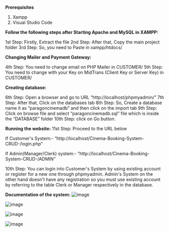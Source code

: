 **Prerequisites**
1. Xampp
2. Visual Studio Code


**Follow the following steps after Starting Apache and MySQL in XAMPP:**

1st Step: Firstly, Extract the file
2nd Step: After that, Copy the main project folder
3rd Step: So, you need to Paste in xampp/htdocs/

**Changing Mailer and Payment Gateway:**

4th Step: You need to change email on PHP Mailer in CUSTOMER/
5th Step: You need to change with your Key on MidTrans (Client Key or Server Key) in CUSTOMER/

**Creating database:**

6th Step: Open a browser and go to URL “http://localhost/phpmyadmin/”
7th Step: After that, Click on the databases tab
8th Step: So, Create a database name it as “paragoncinemadb” and then click on the import tab
9th Step: Click on browse file and select “paragoncinemadb.sql” file which is inside the “DATABASE”      folder
10th Step: click on Go button.

**Running the website:**
11st Step: Proceed to the URL below

If Customer's System:-
“http://localhost/Cinema-Booking-System-CRUD-/login.php”

If Admin(Manager/Clerk) system:-
“http://localhost/Cinema-Booking-System-CRUD-/ADMIN"

10th Step: You can login into Customer's System by using existing account or register for a new one through phpmyadmin. 
Admin's System on the other hand doesn't have any registration so you must use existing account by referring to the table Clerk or Manager respectively in the database.

**Documentation of the system:**
![image](https://github.com/user-attachments/assets/06201621-a05f-4ab9-a84f-ae3b807fe285)

![image](https://github.com/user-attachments/assets/af3111a9-1a4f-4c7e-9801-4ed378d4ea90)

![image](https://github.com/user-attachments/assets/500bbf71-54e3-42f0-91ec-50a619c6af25)

![image](https://github.com/user-attachments/assets/6de5310b-e8b5-44be-9285-60db2a68ffed)



